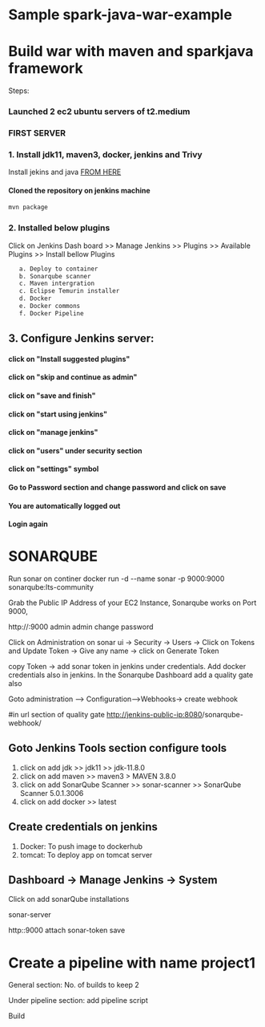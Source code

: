 # Sample spark-java-war-example
# Build war with maven and sparkjava framework

Steps:
### Launched 2 ec2 ubuntu servers of t2.medium
### FIRST SERVER
### 1. Install jdk11, maven3, docker, jenkins and Trivy
Install jekins and java [FROM HERE](https://www.jenkins.io/doc/book/installing/linux/#debianubuntu)
#### Cloned the repository on jenkins machine
```bash
mvn package
```
### 2. Installed below plugins

Click on Jenkins Dash board >> Manage Jenkins >> Plugins >> Available Plugins >> Install bellow Plugins
```bash
   a. Deploy to container
   b. Sonarqube scanner
   c. Maven intergration
   c. Eclipse Temurin installer
   d. Docker
   e. Docker commons
   f. Docker Pipeline
```
## 3. Configure Jenkins server:
   
#### click on "Install suggested plugins"

#### click on "skip and continue as admin"

#### click on "save and finish"

#### click on "start using jenkins"

#### click on "manage jenkins"

#### click on "users" under security section

#### click on "settings" symbol 

#### Go to Password section and change password and click on save

#### You are automatically logged out

#### Login again

# SONARQUBE
Run sonar on continer
docker run -d --name sonar -p 9000:9000 sonarqube:lts-community

Grab the Public IP Address of your EC2 Instance, 
Sonarqube works on Port 9000, 

http://<Public IP>:9000
admin
admin
change password

Click on Administration on sonar ui → Security → Users → Click on Tokens and Update Token → Give any name →  click on Generate Token

copy Token → add sonar token in jenkins under credentials.
Add docker credentials also in jenkins.
In the Sonarqube Dashboard add a quality gate also

Goto administration –> Configuration–>Webhooks-> create webhook

#in url section of quality gate
<http://jenkins-public-ip:8080>/sonarqube-webhook/

  
## Goto Jenkins Tools section configure tools
1. click on add jdk >> jdk11 >> jdk-11.8.0
2. click on add maven >> maven3 > MAVEN 3.8.0
3. click on add SonarQube Scanner >> sonar-scanner >> SonarQube Scanner 5.0.1.3006
4. click on add docker >> latest

## Create credentials on jenkins
1. Docker: To push image to dockerhub
2. tomcat: To deploy app on tomcat server

## Dashboard → Manage Jenkins → System

Click on add sonarQube installations

sonar-server

http:<public-ip>:9000
attach sonar-token
save

# Create a pipeline with name project1

General section: No. of builds to keep 2

Under pipeline section: add pipeline script

Build

